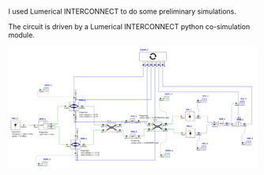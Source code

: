I used Lumerical INTERCONNECT to do some preliminary simulations.

The circuit is driven by a Lumerical INTERCONNECT python co-simulation module.

![alt text](Lumerical_files/Ising.png)
